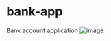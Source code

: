 # bank-app
Bank account application 
![image](https://user-images.githubusercontent.com/34092600/165489278-b2ca09c5-411a-422d-8027-6370bcae0c74.png)
